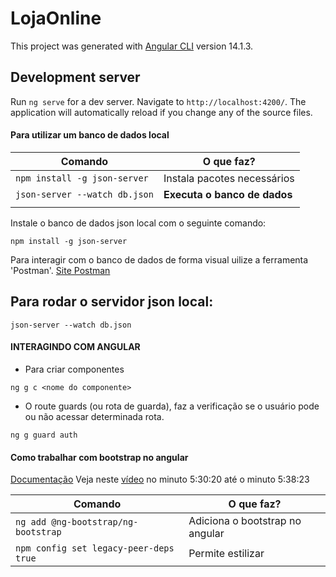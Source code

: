 # LojaOnline

This project was generated with [Angular CLI](https://github.com/angular/angular-cli) version 14.1.3.

## Development server

Run `ng serve` for a dev server. Navigate to `http://localhost:4200/`. The application will automatically reload if you change any of the source files.


#### Para utilizar um banco de dados local

| Comando                         | O que faz?                  |
| ------------------------------- | --------------------------- |
| `npm install -g json-server`    | Instala pacotes necessários | 
| `json-server --watch db.json`   | **Executa o banco de dados**|
|                                 |                             |

Instale o banco de dados json local com o seguinte comando:

    npm install -g json-server

Para interagir com o banco de dados de forma visual uilize a ferramenta 'Postman'.
[Site Postman](https://www.postman.com/)

## Para rodar o servidor json local:
 
    json-server --watch db.json

#### INTERAGINDO COM ANGULAR

- Para criar componentes
```
ng g c <nome do componente>
```
- O route guards (ou rota de guarda), faz a verificação se o usuário pode ou não acessar determinada rota.
```
ng g guard auth
``` 
#### Como trabalhar com bootstrap no angular


[Documentação](https://ng-bootstrap.github.io/#/home)
Veja neste [vídeo](https://www.youtube.com/watch?v=CF59AuAKI6o&t=5435s) no minuto 5:30:20 até o minuto 5:38:23

| Comando                                 | O que faz?                      |
| --------------------------------------- | ------------------------------- |
| `ng add @ng-bootstrap/ng-bootstrap`     | Adiciona o bootstrap no angular | 
| `npm config set legacy-peer-deps true`  | Permite estilizar  | 
